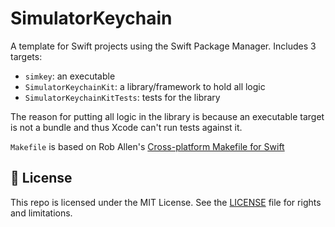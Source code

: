 # SimulatorKeychain

A template for Swift projects using the Swift Package Manager. Includes 3 targets:

- `simkey`: an executable
- `SimulatorKeychainKit`: a library/framework to hold all logic
- `SimulatorKeychainKitTests`: tests for the library

The reason for putting all logic in the library is because an executable target
is not a bundle and thus Xcode can't run tests against it.

`Makefile` is based on Rob Allen's
[Cross-platform Makefile for Swift](https://akrabat.com/cross-platform-makefile-for-swift/)

## 📄 License

This repo is licensed under the MIT License. See the [LICENSE](LICENSE.md) file for rights and limitations.
